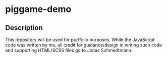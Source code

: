 # piggame-demo

## Description
This repository will be used for portfolio purposes. While the JavaScript code was written by me, all credit for guidance/design in writing such code and supporting HTML/SCSS files go to Jonas Schmedtmann.
